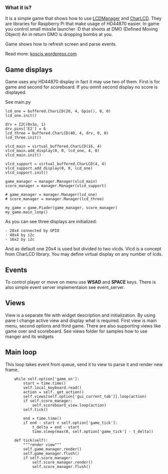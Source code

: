 ### What it is?

It is a simple game that shows how to use [LCDManager](git@bitbucket.org:kosci/lcdmanager.git) and [CharLCD](https://bitbucket.org/kosci/charlcd). 
They are libraries for Raspberry Pi that make usage of HD44870 easier.
 In game you control small missile launcher :D that shoots at DMO (Defined Moving Object)
  An in return DMO is dropping bombs at you.
  
  Game shows how to refresh screen and parse events. 
  
  Read more: [koscis.wordpress.com](https://koscis.wordpress.com)
  
## Game displays
  
  Game uses any HD44870 display in fact it may use two of them. First is for game and second for scoreboard.
  If you omnit second display no score is displayed.
  
  See main.py
  
    lcd_one = buffered.CharLCD(20, 4, Gpio(), 0, 0)
    lcd_one.init()

    drv = I2C(0x3a, 1)
    drv.pins['E2'] = 6
    lcd_three = buffered.CharLCD(40, 4, drv, 0, 0)
    lcd_three.init()

    vlcd_main = virtual_buffered.CharLCD(16, 4)
    vlcd_main.add_display(0, 0, lcd_one, 4, 0)
    vlcd_main.init()

    vlcd_support = virtual_buffered.CharLCD(4, 4)
    vlcd_support.add_display(0, 0, lcd_one)
    vlcd_support.init()

    game_manager = manager.Manager(vlcd_main)
    score_manager = manager.Manager(vlcd_support)

    # game_manager = manager.Manager(lcd_one)
    # score_manager = manager.Manager(lcd_three)

    my_game = game.Piader(game_manager, score_manager)
    my_game.main_loop()
    
As you can see three displays are initialized:

    - 20x4 connected by GPIO
    - 40x4 by i2c
    - 16x2 by i2c
    
And as default one 20x4 is used but divided to two vlcds. Vlcd is a concept from CharLCD library. 
You may define virtual display on any number of lcds.    
 
## Events
 
 To control player or move on menu use **WSAD** and **SPACE** keys. 
 There is also simple event server implementaion see event_server. 
 
## Views
 
 View is a separate file with widget description and initialization. By using pane I change active view and display what is required.
 First view is main menu, second options and third game. There are also supporting views like game over and scoreboard.
  See views folder for samples how to use manger and its widgets
  
## Main loop
  This loop takes event from queue, send it to view to parse it and render new frame.
  
  
        while self.option['game_on']:
            start = time.time()
            self.local_keyboard.read()
            action = self._get_action()
            self.views[self.option['gui_current_tab']].loop(action)
            if self.score_manager:
                self.scoreboard_view.loop(action)
            self.tick()

            end = time.time()
            if end - start < self.option['game_tick']:
                t_delta = end - start
                time.sleep(max(0, self.option['game_tick'] - t_delta))
                
        def tick(self):
            """render view"""
            self.game_manager.render()
            self.game_manager.flush()
            if self.score_manager:
                self.score_manager.render()
                self.score_manager.flush()
                                

                                
